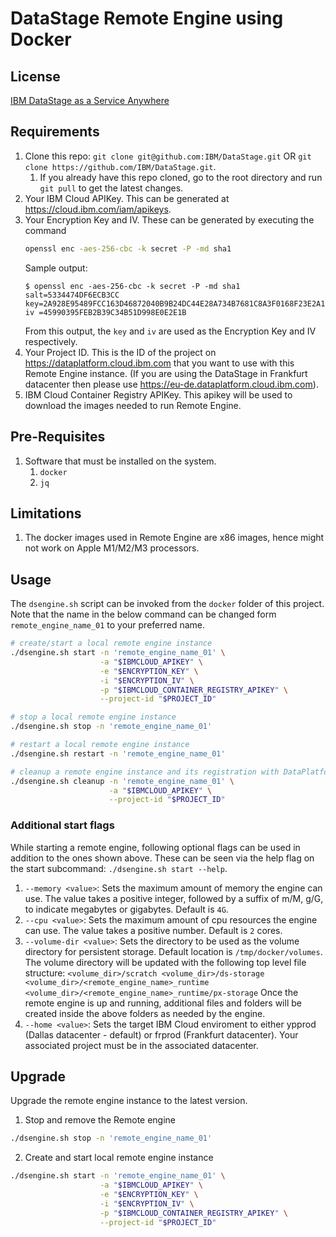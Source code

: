 # DataStage Remote Engine using Docker

## License
[IBM DataStage as a Service Anywhere](https://www.ibm.com/support/customer/csol/terms/?ref=i126-9243-06-11-2023-zz-en)

## Requirements
1. Clone this repo: `git clone git@github.com:IBM/DataStage.git` OR `git clone https://github.com/IBM/DataStage.git`.
    1. If you already have this repo cloned, go to the root directory and run `git pull` to get the latest changes.
1. Your IBM Cloud APIKey. This can be generated at https://cloud.ibm.com/iam/apikeys.
1. Your Encryption Key and IV. These can be generated by executing the command
    ```bash
    openssl enc -aes-256-cbc -k secret -P -md sha1
    ```
    Sample output:
    ```
    $ openssl enc -aes-256-cbc -k secret -P -md sha1
    salt=5334474DF6ECB3CC
    key=2A928E95489FCC163D46872040B9B24DC44E28A734B7681C8A3F0168F23E2A13
    iv =45990395FEB2B39C34B51D998E0E2E1B
    ```
    From this output, the `key` and `iv` are used as the Encryption Key and IV respectively.
1. Your Project ID. This is the ID of the project on https://dataplatform.cloud.ibm.com that you want to use with this Remote Engine instance. (If you are using the DataStage in Frankfurt datacenter then please use https://eu-de.dataplatform.cloud.ibm.com).
1. IBM Cloud Container Registry APIKey. This apikey will be used to download the images needed to run Remote Engine.

## Pre-Requisites
1. Software that must be installed on the system.
    1. `docker`
    1. `jq`

## Limitations
1. The docker images used in Remote Engine are x86 images, hence might not work on Apple M1/M2/M3 processors.

## Usage
The `dsengine.sh` script can be invoked from the `docker` folder of this project. Note that the name in the below command can be changed form `remote_engine_name_01` to your preferred name.
```bash
# create/start a local remote engine instance
./dsengine.sh start -n 'remote_engine_name_01' \
                    -a "$IBMCLOUD_APIKEY" \
                    -e "$ENCRYPTION_KEY" \
                    -i "$ENCRYPTION_IV" \
                    -p "$IBMCLOUD_CONTAINER_REGISTRY_APIKEY" \
                    --project-id "$PROJECT_ID"

# stop a local remote engine instance
./dsengine.sh stop -n 'remote_engine_name_01'

# restart a local remote engine instance
./dsengine.sh restart -n 'remote_engine_name_01'

# cleanup a remote engine instance and its registration with DataPlatform
./dsengine.sh cleanup -n 'remote_engine_name_01' \
                      -a "$IBMCLOUD_APIKEY" \
                      --project-id "$PROJECT_ID"
```

### Additional start flags

While starting a remote engine, following optional flags can be used in addition to the ones shown above. These can be seen via the help flag on the start subcommand: `./dsengine.sh start --help`.

1. `--memory <value>`: Sets the maximum amount of memory the engine can use. The value takes a positive integer, followed by a suffix of m/M, g/G, to indicate megabytes or gigabytes. Default is `4G`.
1. `--cpu <value>`: Sets the maximum amount of cpu resources the engine can use. The value takes a positive number. Default is `2` cores.
1. `--volume-dir <value>`: Sets the directory to be used as the volume directory for persistent storage. Default location is `/tmp/docker/volumes`. The volume directory will be updated with the following top level file structure:
        ```
        <volume_dir>/scratch
        <volume_dir>/ds-storage
        <volume_dir>/<remote_engine_name>_runtime
        <volume_dir>/<remote_engine_name>_runtime/px-storage
        ```
    Once the remote engine is up and running, additional files and folders will be created inside the above folders as needed by the engine.
1. `--home <value>`: Sets the target IBM Cloud enviroment to either ypprod (Dallas datacenter - default) or frprod (Frankfurt datacenter). Your associated project must be in the associated datacenter.


## Upgrade
Upgrade the remote engine instance to the latest version.
1. Stop and remove the Remote engine
```bash
./dsengine.sh stop -n 'remote_engine_name_01'
```
2. Create and start local remote engine instance
```bash
./dsengine.sh start -n 'remote_engine_name_01' \
                    -a "$IBMCLOUD_APIKEY" \
                    -e "$ENCRYPTION_KEY" \
                    -i "$ENCRYPTION_IV" \
                    -p "$IBMCLOUD_CONTAINER_REGISTRY_APIKEY" \
                    --project-id "$PROJECT_ID"
```